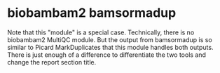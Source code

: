 # biobambam2 bamsormadup

Note that this "module" is a special case.
Technically, there is no biobambam2 MultiQC module. But the output from
bamsormadup is so similar to Picard MarkDuplicates that this module handles
both outputs. There is just enough of a difference to differentiate the two tools
and change the report section title.
